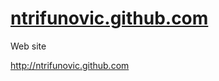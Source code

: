[ntrifunovic.github.com](http://ntrifunovic.github.com)
======================

Web site

<http://ntrifunovic.github.com>

